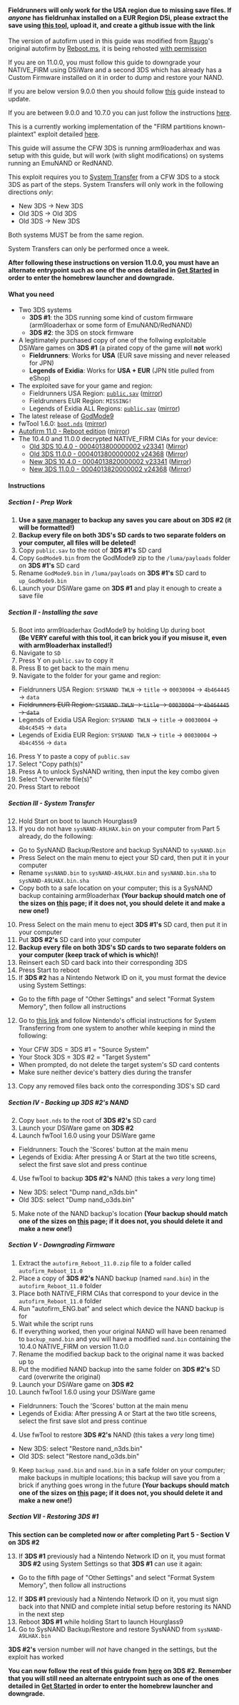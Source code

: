 #### Fieldrunners will only work for the USA region due to missing save files. If *anyone* has fieldrunhax installed on a EUR Region DSi, please extract the save using [this tool](https://gbatemp.net/attachments/dsi_sav_extract-zip.22221/), upload it, and create a github issue with the link

The version of autofirm used in this guide was modified from [Raugo](https://gbatemp.net/members/356694/)'s original autofirm by [Reboot.ms](https://www.reboot.ms/forum/threads/2403/), it is being rehosted [with permission](http://archive.is/KOrWp)

If you are on 11.0.0, you must follow this guide to downgrade your NATIVE_FIRM using DSiWare and a second 3DS which has already has a Custom Firmware installed on it in order to dump and restore your NAND.    

If you are below version 9.0.0 then you should follow [this](https://github.com/Plailect/plailect.github.io/wiki/9.2.0-Update) guide instead to update.    

If you are between 9.0.0 and 10.7.0 you can just follow the instructions [here](https://github.com/Plailect/plailect.github.io/wiki/Get-Started).    

This is a currently working implementation of the "FIRM partitions known-plaintext" exploit detailed [here](https://www.3dbrew.org/wiki/3DS_System_Flaws).

This guide will assume the CFW 3DS is running arm9loaderhax and was setup with this guide, but will work (with slight modifications) on systems running an EmuNAND or RedNAND.

This exploit requires you to [System Transfer](http://en-americas-support.nintendo.com/app/answers/detail/a_id/13996/) from a CFW 3DS to a stock 3DS as part of the steps. System Transfers will only work in the following directions *only*:
  + New 3DS -> New 3DS
  + Old 3DS -> Old 3DS
  + Old 3DS -> New 3DS

Both systems MUST be from the same region.

System Transfers can only be performed once a week.

**After following these instructions on version 11.0.0, you must have an alternate entrypoint such as one of the ones detailed in [Get Started](https://github.com/Plailect/Guide/wiki/Get-Started) in order to enter the homebrew launcher and downgrade.**

#### What you need

* Two 3DS systems
  + **3DS #1**: the 3DS running some kind of custom firmware (arm9loaderhax or some form of EmuNAND/RedNAND)
  + **3DS #2**: the 3DS on stock firmware  
* A legitimately purchased copy of one of the follwing exploitable DSiWare games on **3DS #1** (a pirated copy of the game will **not** work)
  + **Fieldrunners**: Works for **USA** (EUR save missing and never released for JPN)
  + **Legends of Exidia**: Works for **USA + EUR** (JPN title pulled from eShop)
* The exploited save for your game and region:
  + Fieldrunners USA Region: [`public.sav`](https://mega.nz/#!I5ljGDiD!wIVzpWxMVmj1u-n4do_5qRleawwCVySyYAx11ydt3UA) ([mirror](https://drive.google.com/open?id=0BzPfvjeuhqoDTk1oOW9od09OVWM))
  + Fieldrunners EUR Region: `MISSING!`
  + Legends of Exidia ALL Regions: [`public.sav`](https://mega.nz/#!FxNDBDDJ!mLAhdDyd5HcMFYaqcOI0ydiDDzTQ4VWPh_DE5kmEpXs) ([mirror](https://drive.google.com/open?id=0B32_U2tx5LXfdmNGMU03dkNoWWM))
* The latest release of [GodMode9](https://github.com/d0k3/GodMode9/releases)
* fwTool 1.6.0: [`boot.nds`](https://mega.nz/#!A09F1LqZ!J2Co681BrnDiMe9LCdiemUCU-70pKx4aITYek2XkxII) ([mirror](https://drive.google.com/open?id=0BzPfvjeuhqoDZlNVR2x4VzBoVG8))
* [Autofirm 11.0 - Reboot edition](https://mega.nz/#!dl8ASTjB!2jsKbAYTAlspHhxYCt9Wzvia74xEvgtzGQxGLe3TJiM) ([mirror](https://drive.google.com/open?id=0BzPfvjeuhqoDRTlwYUQ1NDJoVlk))
* The 10.4.0 and 11.0.0 decrypted NATIVE_FIRM CIAs for your device:
    + [Old 3DS 10.4.0 - 0004013800000002 v23341](https://mega.nz/#!I5EmyCZC!pU-bG9Esg30LINlasTP43Sei6aDNnTIzh1ojwECKOrU) ([Mirror](https://drive.google.com/open?id=0BzPfvjeuhqoDUGxYbmkwVThSUHc))    
    + [Old 3DS 11.0.0 - 0004013800000002 v24368](https://mega.nz/#!AgUGAbKD!0iNXI1ioLM7mBzACfBrPLotYk8g-LzcdTgcuTsQCmHQ) ([Mirror](https://drive.google.com/open?id=0BzPfvjeuhqoDaG1jbERyQ1BGcHc))    
    + [New 3DS 10.4.0 - 0004013820000002 v23341](https://mega.nz/#!1xcEAApQ!anu5UenuD-uEm6z14n680rQThEgViAsytWh5ZuTa_hc) ([Mirror](https://drive.google.com/open?id=0BzPfvjeuhqoDRHlOTWJZNGtxVkk))
    + [New 3DS 11.0.0 - 0004013820000002 v24368](https://mega.nz/#!dk8BgZaJ!8EM0Wk4NHl6-_O4hhcatIpAx-vfkjMKZs7uQh__OKRw) ([Mirror](https://drive.google.com/open?id=0BzPfvjeuhqoDeVhnUU1semtNQjQ))

#### Instructions

##### Section I - Prep Work

1. **Use a [save manager](https://github.com/J-D-K/JKSM/releases) to backup any saves you care about on 3DS #2 (it will be formatted!)**
2. **Backup every file on both 3DS's SD cards to two separate folders on your computer, all files will be deleted!**
1. Copy `public.sav` to the root of **3DS #1's** SD card
2. Copy `GodMode9.bin` from the GodMode9 zip to the `/luma/payloads` folder on **3DS #1's** SD card
2. Rename `GodMode9.bin` in `/luma/payloads` on **3DS #1's** SD card to `up_GodMode9.bin`
3. Launch your DSiWare game on **3DS #1** and play it enough to create a save file

##### Section II - Installing the save

5. Boot into arm9loaderhax GodMode9 by holding Up during boot    
**(Be VERY careful with this tool, it can brick you if you misuse it, even with arm9loaderhax installed!)**
5. Navigate to `SD`
7. Press Y on `public.sav` to copy it
6. Press B to get back to the main menu
5. Navigate to the folder for your game and region:
  + Fieldrunners USA Region: `SYSNAND TWLN` -> `title` -> `00030004` -> `4b464445` -> `data`
  + ~~Fieldrunners EUR Region: `SYSNAND TWLN` -> `title` -> `00030004` -> `4b464445` -> `data`~~
  + Legends of Exidia USA Region: `SYSNAND TWLN` -> `title` -> `00030004` -> `4b4c4545` -> `data`
  + Legends of Exidia EUR Region: `SYSNAND TWLN` -> `title` -> `00030004` -> `4b4c4556` -> `data`
16. Press Y to paste a copy of `public.sav`
17. Select "Copy path(s)"
18. Press A to unlock SysNAND writing, then input the key combo given
15. Select "Overwrite file(s)"
18. Press Start to reboot

##### Section III - System Transfer

12. Hold Start on boot to launch Hourglass9
19. If you do not have `sysNAND-A9LHAX.bin` on your computer from Part 5 already, do the following:    
  + Go to SysNAND Backup/Restore and backup SysNAND to `sysNAND.bin`
  + Press Select on the main menu to eject your SD card, then put it in your computer
  + Rename `sysNAND.bin` to `sysNAND-A9LHAX.bin` and `sysNAND.bin.sha` to `sysNAND-A9LHAX.bin.sha`
  + Copy both to a safe location on your computer; this is a SysNAND backup containing arm9loaderhax **(Your backup should match one of the sizes on [this](https://github.com/Plailect/Guide/wiki/NAND-Size) page; if it does not, you should delete it and make a new one!)**
10. Press Select on the main menu to eject **3DS #1's** SD card, then put it in your computer
12. Put **3DS #2's** SD card into your computer
12. **Backup every file on both 3DS's SD cards to two separate folders on your computer (keep track of which is which)!**
11. Reinsert each SD card back into their corresponding 3DS
11. Press Start to reboot
12. If **3DS #2** has a Nintendo Network ID on it, you must format the device using System Settings:
  + Go to the fifth page of "Other Settings" and select "Format System Memory", then follow all instructions
12. Go to [this link](http://en-americas-support.nintendo.com/app/answers/detail/a_id/227/) and follow Nintendo's official instructions for System Transferring from one system to another while keeping in mind the following:
  + Your CFW 3DS = 3DS #1 = "Source System"
  + Your Stock 3DS = 3DS #2 = "Target System"
  + When prompted, do not delete the target system's SD card contents
  + Make sure neither device's battery dies during the transfer
13. Copy any removed files back onto the corresponding 3DS's SD card

##### Section IV - Backing up 3DS #2's NAND
2. Copy `boot.nds` to the root of **3DS #2's** SD card
2. Launch your DSiWare game on **3DS #2**
3. Launch fwTool 1.6.0 using your DSiWare game
  + Fieldrunners: Touch the 'Scores' button at the main menu
  + Legends of Exidia: After pressing A or Start at the two title screens, select the first save slot and press continue
4. Use fwTool to backup **3DS #2's** NAND (this takes a *very* long time)
  + New 3DS: select "Dump nand_n3ds.bin"
  + Old 3DS: select "Dump nand_o3ds.bin"
5. Make note of the NAND backup's location **(Your backup should match one of the sizes on [this](https://github.com/Plailect/Guide/wiki/NAND-Size) page; if it does not, you should delete it and make a new one!)**

##### Section V - Downgrading Firmware
1. Extract the `autofirm_Reboot_11.0.zip` file to a folder called `autofirm_Reboot_11.0`
2. Place a copy of **3DS #2's** NAND backup (named `nand.bin`) in the `autofirm_Reboot_11.0` folder
4. Place both NATIVE_FIRM CIAs that correspond to your device in the `autofirm_Reboot_11.0` folder
7. Run "autofirm_ENG.bat" and select which device the NAND backup is for
8. Wait while the script runs
8. If everything worked, then your original NAND will have been renamed to `backup_nand.bin` and you will have a modified `nand.bin` containing the 10.4.0 NATIVE_FIRM on version 11.0.0
3. Rename the modified backup back to the original name it was backed up to
1. Put the modified NAND backup into the same folder on **3DS #2's** SD card (overwrite the original)
2. Launch your DSiWare game on **3DS #2**
3. Launch fwTool 1.6.0 using your DSiWare game
  + Fieldrunners: Touch the 'Scores' button at the main menu
  + Legends of Exidia: After pressing A or Start at the two title screens, select the first save slot and press continue
4. Use fwTool to restore **3DS #2's** NAND (this takes a *very* long time)
  + New 3DS: select "Restore nand_n3ds.bin"
  + Old 3DS: select "Restore nand_o3ds.bin"
9. Keep `backup_nand.bin` and `nand.bin` in a safe folder on your computer; make backups in multiple locations; this backup will save you from a brick if anything goes wrong in the future **(Your backups should match one of the sizes on [this](https://github.com/Plailect/Guide/wiki/NAND-Size) page; if it does not, you should delete it and make a new one!)**

##### Section VII - Restoring 3DS #1    
**This section can be completed now or after completing Part 5 - Section V on 3DS #2**

13. If **3DS #1** previously had a Nintendo Network ID on it, you must format **3DS #2** using System Settings so that **3DS #1** can use it again:
  + Go to the fifth page of "Other Settings" and select "Format System Memory", then follow all instructions
12. If **3DS #1** previously had a Nintendo Network ID on it, you must sign back into that NNID and complete initial setup before restoring its NAND in the next step
14. Reboot **3DS #1** while holding Start to launch Hourglass9
16. Go to SysNAND Backup/Restore and restore SysNAND from `sysNAND-A9LHAX.bin`

**3DS #2's** version number will *not* have changed in the settings, but the exploit has worked

**You can now follow the rest of this guide from [here](https://github.com/Plailect/Guide/wiki/Part-1-(Homebrew)) on **3DS #2**. Remember that you will still need an alternate entrypoint such as one of the ones detailed in [Get Started](https://github.com/Plailect/Guide/wiki/Get-Started) in order to enter the homebrew launcher and downgrade.**
